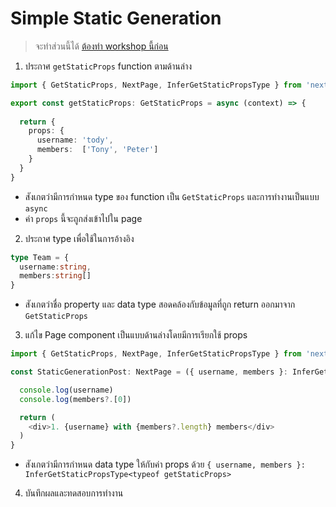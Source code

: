 
# Simple Static Generation 

> จะทำส่วนนี้ได้ [ต้องทำ workshop นี้ก่อน](../simple-page-rendering/README.md)

1. ประกาศ `getStaticProps` function ตามด้านล่าง

```ts
import { GetStaticProps, NextPage, InferGetStaticPropsType } from 'next'

export const getStaticProps: GetStaticProps = async (context) => {
  
  return {
    props: {
      username: 'tody',
      members:  ['Tony', 'Peter']
    }
  }
}
```
- สังเกตว่ามีการกำหนด type ของ function เป็น `GetStaticProps` และการทำงานเป็นแบบ `async`
- ค่า `props` นี้จะถูกส่งเข้าไปใน page 

2. ประกาศ type เพื่อใช้ในการอ้างอิง

```ts
type Team = {
  username:string,
  members:string[]
}
```
- สังเกตว่าชื่อ property และ data type สอดคล้องกับข้อมูลที่ถูก return ออกมาจาก `GetStaticProps` 

3. แก้ไข Page component เป็นแบบด้านล่างโดยมีการเรียกใช้ props

```ts
import { GetStaticProps, NextPage, InferGetStaticPropsType } from 'next'

const StaticGenerationPost: NextPage = ({ username, members }: InferGetStaticPropsType<typeof getStaticProps>) => {

  console.log(username)
  console.log(members?.[0])

  return (
    <div>1. {username} with {members?.length} members</div>
  )
}
```
- สังเกตว่ามีการกำหนด data type ให้กับค่า props ด้วย `{ username, members }: InferGetStaticPropsType<typeof getStaticProps>`
  
4. บันทึกผลและทดสอบการทำงาน